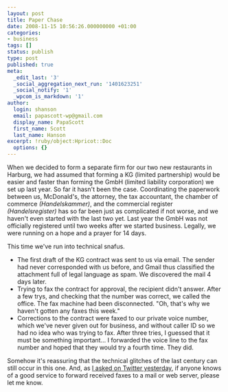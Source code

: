 ```yaml
---
layout: post
title: Paper Chase
date: 2008-11-15 10:56:26.000000000 +01:00
categories:
- business
tags: []
status: publish
type: post
published: true
meta:
  _edit_last: '3'
  _social_aggregation_next_run: '1401623251'
  _social_notify: '1'
  _wpcom_is_markdown: '1'
author:
  login: shanson
  email: papascott-wp@gmail.com
  display_name: PapaScott
  first_name: Scott
  last_name: Hanson
excerpt: !ruby/object:Hpricot::Doc
  options: {}
---
```

<p>When we decided to form a separate firm for our two new restaurants in Harburg, we had assumed that forming a KG (limited partnership) would be easier and faster than forming the GmbH (limited liability corporation) we set up last year. So far it hasn't been the case. Coordinating the paperwork between us, McDonald's, the attorney, the tax accountant, the chamber of commerce <em>(Handelskammer)</em>, and the commercial register <em>(Handelsregister)</em> has so far been just as complicated if not worse, and we haven't even started with the last two yet. Last year the GmbH was not officially registered until two weeks after we started business. Legally, we were running on a hope and a prayer for 14 days.</p>
<p>This time we've run into technical snafus.</p>
<ul>
<li>The first draft of the KG contract was sent to us via email. The sender had never corresponded with us before, and Gmail thus classified the attachment full of legal language as spam. We discovered the mail 4 days later.</li>
<li>Trying to fax the contract for approval, the recipient didn't answer. After a few trys, and checking that the number was correct, we called the office. The fax machine had been disconnected. "Oh, that's why we haven't gotten any faxes this week." </li>
<li>Corrections to the contract were faxed to our private voice number, which we've never given out for business, and without caller ID so we had no idea who was trying to fax. After three tries, I guessed that it must be something important... I forwarded the voice line to the fax number and hoped that they would try a fourth time. They did.</li>
</ul>
<p>Somehow it's reassuring that the technical glitches of the last century can still occur in this one. And, as <a href="http://twitter.com/papascott/statuses/1005568106">I asked on Twitter yesterday</a>,  if anyone knows of a good service to forward received faxes to a mail or web server, please let me know.</p>
